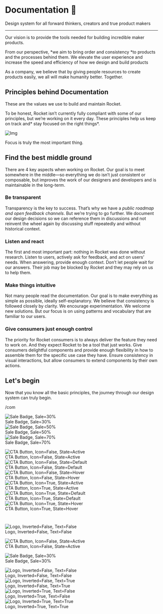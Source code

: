 
# Documentation 🚀

Design system for all forward thinkers, creators and true product makers

---

Our vision is to provide the tools needed for building incredible maker products.

From our perspective, *we aim to bring order and consistency *to products and the processes behind them. We elevate the user experience and increase the speed and efficiency of how we design and build products

As a company, we believe that by giving people resources to create products easily, we all will make humanity better. Together.

## Principles behind Documentation

These are the values we use to build and maintain Rocket.

To be honest, Rocket isn’t currently fully compliant with some of our principles, but we’re working on it every day. These principles help us keep on track and* stay focused on the right things*.

![Img](https://studio-assets.supernova.io/design-systems/14533/9289758a-6300-472a-bbc6-a57098081abf.jpeg)

Focus is truly the most important thing.

## Find the best middle ground

There are 4 key aspects when working on Rocket. Our goal is to meet somewhere in the middle—so everything we do isn’t just consistent or composable, but improves the work of our designers and developers and is maintainable in the long-term.

### Be transparent

Transparency is the key to success. That’s why we have a *public roadmap and open feedback channels*. But we’re trying to go further. We document our design decisions so we can reference them in discussions and not reinvent the wheel again by discussing stuff repeatedly and without historical context.

### Listen and react

The first and most important part: nothing in Rocket was done without research. Listen to users, actively ask for feedback, and act on users’ needs. When answering, provide enough context. Don’t let people wait for our answers. Their job may be blocked by Rocket and they may rely on us to help them.

### Make things intuitive

Not many people read the documentation. Our goal is to make everything as simple as possible, ideally self-explanatory. We believe that consistency is followed closely by clarity. We encourage experimentation. We welcome new solutions. But our focus is on using patterns and vocabulary that are familiar to our users.

### Give consumers just enough control

The priority for Rocket consumers is to always deliver the feature they need to work on. And they expect Rocket to be a tool that just works. Give consumers delightful components and provide enough flexibility in how to assemble them for the specific use case they have. Ensure consistency in visual interactions, but allow consumers to extend components by their own actions.

## Let's begin

Now that you know all the basic principles, the journey through our design system can truly begin.

/com

  
![Sale Badge, Sale=30%](https://studio-assets.supernova.io/design-systems/14533/eee0636d-f2dd-4dca-9c41-e69e664342ef.png)  
Sale Badge, Sale=30%  
![Sale Badge, Sale=50%](https://studio-assets.supernova.io/design-systems/14533/a20e6944-04c3-4b07-a114-5bd95f9e1a5c.png)  
Sale Badge, Sale=50%  
![Sale Badge, Sale=70%](https://studio-assets.supernova.io/design-systems/14533/e5871be7-7db3-4109-b97a-abc0eb8ce0b3.png)  
Sale Badge, Sale=70%  


  
![CTA Button, Icon=False, State=Active](https://studio-assets.supernova.io/design-systems/14533/928ba755-65f9-4ac9-b357-9d4f1b4edfad.png)  
CTA Button, Icon=False, State=Active  
![CTA Button, Icon=False, State=Default](https://studio-assets.supernova.io/design-systems/14533/24825beb-fe4c-495a-b282-a75db9c429c9.png)  
CTA Button, Icon=False, State=Default  
![CTA Button, Icon=False, State=Hover](https://studio-assets.supernova.io/design-systems/14533/a65ce5e8-aa6f-488f-babc-aac99c76b74f.png)  
CTA Button, Icon=False, State=Hover  
![CTA Button, Icon=True, State=Active](https://studio-assets.supernova.io/design-systems/14533/8de04a99-83da-4573-8a97-0db56f119be5.png)  
CTA Button, Icon=True, State=Active  
![CTA Button, Icon=True, State=Default](https://studio-assets.supernova.io/design-systems/14533/adfa64a7-d33c-40dd-9399-7f511ef39e91.png)  
CTA Button, Icon=True, State=Default  
![CTA Button, Icon=True, State=Hover](https://studio-assets.supernova.io/design-systems/14533/2e82552d-9df7-4505-9c8b-747bb3fae328.png)  
CTA Button, Icon=True, State=Hover  


```javascript  
  
```

  
![Logo, Inverted=False, Text=False](https://studio-assets.supernova.io/design-systems/14533/630b657d-9e8e-438e-b609-3f791bc6e8c5.png)  
Logo, Inverted=False, Text=False  


  
  


  
![CTA Button, Icon=False, State=Active](https://studio-assets.supernova.io/design-systems/14533/928ba755-65f9-4ac9-b357-9d4f1b4edfad.png)  
CTA Button, Icon=False, State=Active  


  
![Sale Badge, Sale=30%](https://studio-assets.supernova.io/design-systems/14533/eee0636d-f2dd-4dca-9c41-e69e664342ef.png)  
Sale Badge, Sale=30%  


  
![Logo, Inverted=False, Text=False](https://studio-assets.supernova.io/design-systems/14533/630b657d-9e8e-438e-b609-3f791bc6e8c5.png)  
Logo, Inverted=False, Text=False  
![Logo, Inverted=False, Text=True](https://studio-assets.supernova.io/design-systems/14533/5980ae62-b162-42ad-916f-f98f3803b639.png)  
Logo, Inverted=False, Text=True  
![Logo, Inverted=True, Text=False](https://studio-assets.supernova.io/design-systems/14533/f1506125-9297-4bfd-b347-9b3562dddedc.png)  
Logo, Inverted=True, Text=False  
![Logo, Inverted=True, Text=True](https://studio-assets.supernova.io/design-systems/14533/de6b6e0e-35d1-441a-8f80-91b1d2abcac4.png)  
Logo, Inverted=True, Text=True  

